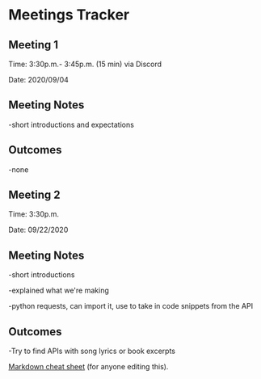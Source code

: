 # **Meetings Tracker**

## **Meeting 1**

Time: 3:30p.m.- 3:45p.m. (15 min) via Discord

Date: 2020/09/04

## Meeting Notes
-short introductions and expectations

## Outcomes
-none


## **Meeting 2**

Time: 3:30p.m.

Date: 09/22/2020

## Meeting Notes
-short introductions

-explained what we're making

-python requests, can import it, use to take in code snippets from the API 

## Outcomes
-Try to find APIs with song lyrics or book excerpts

[Markdown cheat sheet](https://support.squarespace.com/hc/en-us/articles/206543587-Markdown-cheat-sheet "Title") (for anyone editing this).

